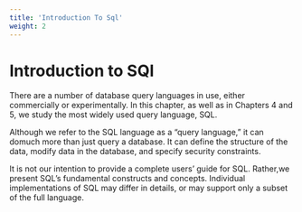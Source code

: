 ```yaml
---
title: 'Introduction To Sql'
weight: 2
---
```


# Introduction to SQl

There are a number of database query languages in use, either commercially or experimentally. In this chapter, as well as in Chapters 4 and 5, we study the most widely used query language, SQL.

Although we refer to the SQL language as a “query language,” it can domuch more than just query a database. It can define the structure of the data, modify data in the database, and specify security constraints. 

It is not our intention to provide a complete users’ guide for SQL. Rather,we present SQL’s fundamental constructs and concepts. Individual implementations of SQL may differ in details, or may support only a subset of the full language.
